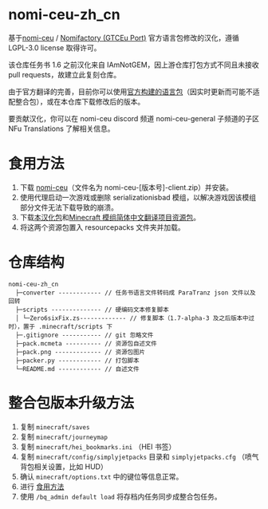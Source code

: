 # nomi-ceu-zh_cn

基于[nomi-ceu](https://github.com/Nomi-CEu/Nomi-CEu) / [Nomifactory (GTCEu Port)](https://www.curseforge.com/minecraft/modpacks/nomi-ceu) 官方语言包修改的汉化，遵循 LGPL-3.0 license 取得许可。

该仓库任务书 1.6 之前汉化来自 IAmNotGEM，因上游仓库打包方式不同且未接收 pull requests，故建立此复刻仓库。

由于官方翻译的完善，目前你可以使用[官方构建的语言包](https://nightly.link/Nomi-CEu/Nomi-CEu-Translations/workflows/pushbuildpack/main?preview)（因实时更新而可能不适配整合包），或在本仓库下载修改后的版本。

要贡献汉化，你可以在 nomi-ceu discord 频道 nomi-ceu-general 子频道的子区 NFu Translations 了解相关信息。

# 食用方法

1. 下载 [nomi-ceu](https://github.com/Nomi-CEu/Nomi-CEu/releases)（文件名为 nomi-ceu-[版本号]-client.zip）并安装。
2. 使用代理启动一次游戏或删除 serializationisbad 模组，以解决游戏因该模组部分文件无法下载导致的崩溃。
3. 下载[本汉化包](https://github.com/zero6six/nomi-ceu-zh_cn/releases)和[Minecraft 模组简体中文翻译项目资源包](https://cfpa.site/)。
4. 将这两个资源包置入 resourcepacks 文件夹并加载。 

# 仓库结构

```text
nomi-ceu-zh_cn
  ├─converter ------------ // 任务书语言文件转码成 ParaTranz json 文件以及回转
  ├─scripts -------------- // 硬编码文本修复脚本
  │ └─Zero6sixFix.zs------------- // 修复脚本（1.7-alpha-3 及之后版本中过时），置于 .minecraft/scripts 下
  ├─.gitignore ----------- // git 忽略文件
  ├─pack.mcmeta ---------- // 资源包自述文件
  ├─pack.png ------------- // 资源包图片
  ├─packer.py ------------ // 打包脚本
  └─README.md ------------ // 自述文件
```

# 整合包版本升级方法

1. 复制 `minecraft/saves`
2. 复制 `minecraft/journeymap`
3. 复制 `minecraft/hei_bookmarks.ini` （HEI 书签）
4. 复制 `minecraft/config/simplyjetpacks` 目录和 `simplyjetpacks.cfg` （喷气背包相关设置，比如 HUD）
5. 确认 `minecraft/options.txt` 中的键位等信息正常。
6. 进行 [食用方法](#食用方法)
7. 使用 `/bq_admin default load` 将存档内任务同步成整合包任务。
